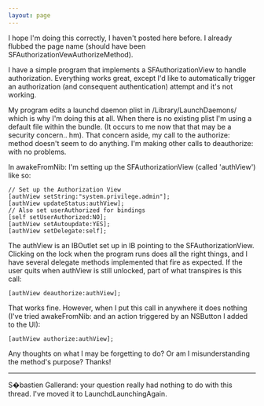 ```yaml
---
layout: page
---
```



I hope I'm doing this correctly, I haven't posted here before.  I already flubbed the page name (should have been SFAuthorizationVewAuthorizeMethod).

I have a simple program that implements a SFAuthorizationView to handle authorization.  Everything works great, except I'd like to automatically trigger an authorization (and consequent authentication) attempt and it's not working.

My program edits a launchd daemon plist in /Library/LaunchDaemons/ which is why I'm doing this at all.  When there is no existing plist I'm using a default file within the bundle.  (It occurs to me now that that may be a security concern.. hm).  That concern aside, my call to the authorize: method doesn't seem to do anything.  I'm making other calls to deauthorize: with no problems.

In awakeFromNib: I'm setting up the SFAuthorizationView (called 'authView') like so:

    
	// Set up the Authorization View
	[authView setString:"system.privilege.admin"];
	[authView updateStatus:authView];
	// Also set userAuthorized for bindings
	[self setUserAuthorized:NO];
	[authView setAutoupdate:YES];
	[authView setDelegate:self];


The authView is an IBOutlet set up in IB pointing to the SFAuthorizationView.  Clicking on the lock when the program runs does all the right things, and I have several delegate methods implemented that fire as expected.  If the user quits when authView is still unlocked, part of what transpires is this call:

    
	[authView deauthorize:authView];


That works fine.  However, when I put this call in anywhere it does nothing (I've tried awakeFromNib: and an action triggered by an NSButton I added to the UI):

    
	[authView authorize:authView];


Any thoughts on what I may be forgetting to do?  Or am I misunderstanding the method's purpose?
Thanks!

----
S�bastien Gallerand: your question really had nothing to do with this thread.  I've moved it to LaunchdLaunchingAgain.
